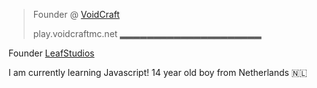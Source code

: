 > Founder @ [VoidCraft](https://shop.voidcraftmc.net)	
>  
> play.voidcraftmc.net
> ▂▂▂▂▂▂▂▂▂▂▂▂▂▂▂▂▂▂▂▂▂
 
Founder [LeafStudios](https://www.leafstudios.dev)

I am currently learning Javascript!
14 year old boy from Netherlands 🇳🇱
